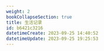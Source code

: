```yaml
---
weight: 2
bookCollapseSection: true
title: 生活记录
id: b6421c3216
datetimeCreate: 2023-09-25 14:40:52
datetimeUpdate: 2023-09-25 19:25:53
---
```

